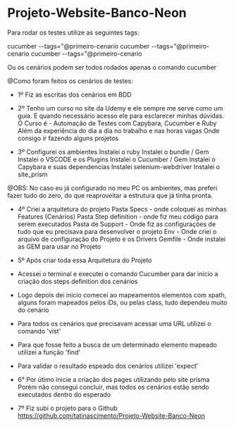 # Projeto-Website-Banco-Neon
Para rodar os testes utilize as seguintes tags:

cucumber --tags="@primeiro-cenario
cucumber --tags="@primeiro-cenario
cucumber --tags="@primeiro-cenario

Ou os cenários podem ser todos rodados apenas o comando cucumber

@Como foram feitos os cenários de testes:

- 1º Fiz as escritas dos cenários em BDD

- 2º Tenho um curso no site da Udemy e ele sempre me serve como um guia.
E quando necessário acesso ele para esclarecer minhas dúvidas.
O Curso é - Automação de Testes com Capybara, Cucumber e Ruby
Além da experiência do dia a dia no trabalho e nas horas vagas
Onde consigo ir fazendo alguns projetos 

- 3º Configurei os ambientes 
Instalei o ruby
Instalei o bundle / Gem
Instalei o VSCODE e os Plugins
Instalei o Cucumber / Gem
Instalei o Capybara e suas dependencias
Instalei selenium-webdriver
Instalei o site_prism

@OBS: No caso eu já configurado no meu PC os ambientes, mas preferi fazer tudo do zero,
do que reaproveitar a estrutura que já tinha pronta.

- 4º Criei a arquitetura do projeto
Pasta Specs - onde coloquei as minhas Features (Cenários)
Pasta Step definition - onde fiz meu código para serem executados
Pasta de Support - Onde fiz as configurações de tudo que eu precisava para desenvolver o projeto
Env - Onde criei o arquivo de configuração do Projeto e os Drivers
Gemfile - Onde instalei as GEM para usar no Projeto

- 5º Após criar toda essa Arquitetura do Projeto
- Acessei o terminal e executei o comando Cucumber para dar inicio a criação dos steps definition dos cenários
- Logo depois dei inicio comecei ao mapeamentos elementos com xpath, 
alguns foram mapeados pelos iDs, ou pelas class, tudo dependeu muito do cenário
- Para todos os cenários que precisavam acessar uma URL utilizei o comando 'vist'
- Para que fosse feito a busca de um determinado elemento mapeado utilizei a função 'find' 
- Para validar o resultado espeado dos cenários utilizei 'expect'

- 6° Por útimo inicie a criação dos pages utilizando pelo site prisma
 Porém não consegui concluir, mas todos os cenários estão sendo executados dentro do esperado

- 7º Fiz subi o projeto para o Github https://github.com/tatinascimento/Projeto-Website-Banco-Neon
